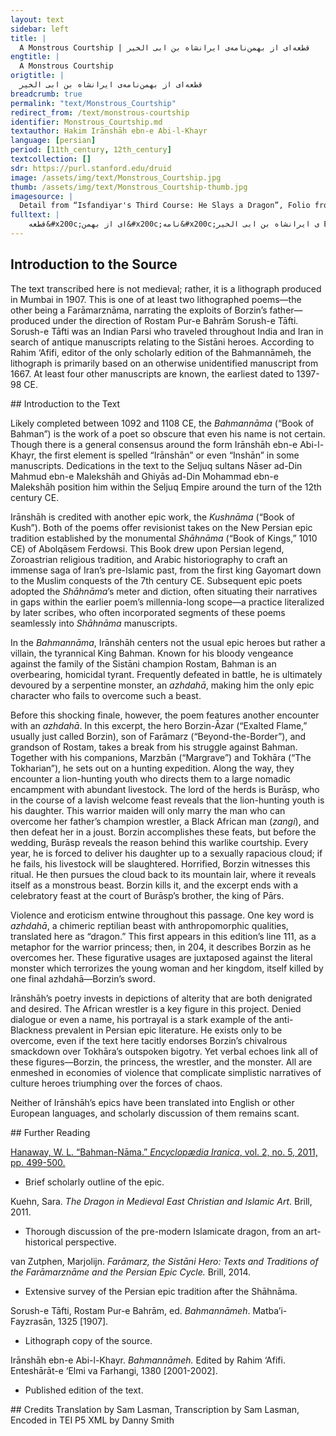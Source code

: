 ```yaml
---
layout: text
sidebar: left
title: |
  A Monstrous Courtship | قطعه‌ای از بهمن‌نامه‌ی ایرانشاه بن ابی الخیر
engtitle: |
  A Monstrous Courtship
origtitle: |
  قطعه‌ای از بهمن‌نامه‌ی ایرانشاه بن ابی الخیر
breadcrumb: true
permalink: "text/Monstrous_Courtship"
redirect_from: /text/monstrous-courtship
identifier: Monstrous_Courtship.md
textauthor: Hakim Irānshāh ebn-e Abi-l-Khayr
language: [persian]
period: [11th_century, 12th_century]
textcollection: []
sdr: https://purl.stanford.edu/druid 
image: /assets/img/text/Monstrous_Courtship.jpg
thumb: /assets/img/text/Monstrous_Courtship-thumb.jpg
imagesource: |
  Detail from “Isfandiyar's Third Course: He Slays a Dragon”, Folio from a Shahnama (Book of Kings), Abu'l Qasim Firdausi, ca. 1330–40; Ink, opaque watercolor, gold, and silver on paper; Metropolitan Museum of Art Bequest of Monroe C. Gutman, 1974 [CC]
fulltext: |
    قطعه&#x200c;ای از بهمن&#x200c;نامه&#x200c;ی ایرانشاه بن ابی الخیر Excerpt from the Bahmannāmeh of Irānshāh ebn-e Abi-l-Khayr برفتند ازینسان سه روز و سه شب&#65372;شکم گرسنه ناچریده به لب  They went on like this, three days and three nights, bellies hungry, lips famished. تن از ناچریدن چو شاخ نوان&#65372;شده زیرشان بارگی ناتوان Their famished bodies became like quaking branches, their steeds weak beneath them.  داستان برزین آزر با غلام و شیر The Tale of Borzin-Āzar, the Youth, and the Lion روز چهارم گه نیمروز&#65372;غلامی همی رفت بس دلفروز The fourth day, at noontime, a youth went by, very pleasing to the heart, نشسته بر اسب عقیلی نژاد&#65372;به دیدار کوه و به رفتار باد Seated on a horse of exalted pedigree, looking like a mountain, moving like wind, رخی همچو خورشید فرمانروا&#65372;تنی همچو برقی میان هوا Face like the sovereign sun, body like lightning amid the air, یکی پیرهن پرنیان در برش&#65372;کلاهی ز مشک سیه بر سرش A silken shirt over the chest, a musk-black hat over the head— گشاده گلی چو گل نارون&#65372;ز خون تیره گشته برو پیرهن An opened flower, like an elm flower, shirt stained dark with blood. گرفته یکی شیر جنگی به بند&#65372;فکنده مر او را به گردون کمند With a warlike lion taken in snares, a lasso thrown around its throat. به یاران چنین گفت برزین گو&#65372;که با این شگفتست بسیار نو The hero Borzin said this to his companions: “This is a wonder, unprecedented… ببینید کاین کودک شیر خوار&#65372;چگونه گرفتست آن شیر خوار See how this lion-eating child captured that wretched lion.” همانگه رسیدند نزد غلام&#65372;بپرسید برزین و کردش سلام Right away they drew near to the youth. Borzin asked and gave his greeting, بدو گفت از آن پس که ای شیر زوش&#65372;به گفتار من پهن بگشای گوش Said then, “Mighty lion! Open your ears wide to my speech. بدان کاندرین مرز بیگانه ایم&#65372;اگر چند هر یک ز یک خانه ایم Know that we’re strangers in these borderlands, though each of us is from the same house. سه روز و سه شب گشت تا نان و آب&#65372;نخورديم و از ما رمیده ست خواب It’s been three days and three nights since we’ve had food or drink, and sleep has fled from us. اگر میزبانی کنی در خورست&#65372;که آزادمردی هم از گوهر ست It would be fitting if you hosted us, since nobility also comes from quality.” پریچهره پاسخ چنین داد باز&#65372;که گر کار آسان نگیری دراز The fairy-faced youth gave this answer back: “If you don’t want to make an easy task tough, بیایید کز گوشت این شیر جنگ&#65372;شما را کبابی دهم بی درنگ Come, and from the flesh of this battling lion, I’ll make you kebabs right away. مرا خوردن اینست بیگاه و گاه&#65372;ندانم جز از بیشه و شیر راه This is my food, both night and day; I know no way but woods and lions. شکم چون تهی شد بر آید به جوش&#65372;به هر چیز کردن توانی خموش When the belly becomes empty, it begins to churn; then, it might be silenced by anything. بدین خوردنی گر ندارید خوی&#65372;شما را ازین بهتر است آرزوی But if you don’t have the stomach for such food, there’s better hope for you yet: به صحرا بدان بیشه اندر شوید&#65372;چو لختی از آن سر فروتر شوید From these woods, enter the wasteland. When you’ve gone a little further that way, در و دشت و کوه و بیابان همه&#65372;نه بینید جایی تهی از رمه In all the vale and plain and mountain and desert, you won’t see a spot empty of herds از اسبان تازی هیونان بار&#65372;ز گاوان گردون هزاران هزار Of Arabian horses, baggage camels, thousands upon thousands of Tauruses, هم از مادیانها  که بر شب یله&#65372;هم از گوسفندان فراوان گله Also of mares that are loosed at night, also of sheep in abundant flocks. یکایک میان رمه بگذرید&#65372;یکی دشت پیش اندرون بسپرید One after the other, pass among the herds, until you arrive in a further plain. بران دشت یابید خیمه هزار&#65372;زده بر کنار یکی جویبار On that plain, you’ll find a thousand tents pitched beside a stream, همه دیبه&#x200c;یی سرخ زرد و بنفش&#65372;زده بر در خیمه ها بر درفش All with crimson, yellow, and violet brocade set as flags by the tent doors. کجا خیمه&#x200c;یی سرخ اندر میان&#65372; سرش ماه زر دامنش پرنیان Where there’s a crimson tent in the midst, a golden moon on its crest, its skirts of silk, در آن خیمه آرام و خواب منست&#65372;خداوند آن خانه باب منست In that tent is my rest and relaxation; the lord of that house is my father. ز من پیش او آشنایی دهید&#65372;به جان از خورش روشنایی دهید Give him my regards, brighten your souls with food. بباشید یکچند مهمان ما&#65372;فروزان شود کاخ و ایوان ما You’ll be our guests for a while. Our palace and vaulted hallThroughout this tale, the poet uses the architectural vocabulary of a settled court to describe the nomadic domain of Burāsb.will become radiant.” بخندید برزین و گفت ای دلیر&#65372;به یزدان که هرگز نخوردیم شیر Borzin laughed, and said, “Brave one! By God, we’ve never eaten lion!” وز آنجا سوی بیشه بشتافتند&#65372;جهانی پر از چارپا یافتند And from there they dashed towards the wood. They found the earth covered in livestock, یکی کودک اندر میان گله&#65372;گله بر در و دشت گروه یله A child in the midst of the flocks, flocks on the vales and plains, wandering in groups— زده بر سر چوب  تکیه چنان&#65372;کجا باشد آیین و رسم شبان Pitched on top a pole, a sort of refuge, as is the custom and tradition of herdsmen there. بدو گفت پرمایه برزین تویی&#65372;ز خون فرامرز پر کین تو یی The herdboy said, “You’re the wise Borzin! You’re of the vengeful Farāmarz’s blood! برو کآمد اکنون گه کام تو&#65372;به خورشید تابان رسد نام تو Go on, for now the time of your desires has come; your fame has reached the blazing sun. به کاری که داری به پیش اندرون&#65372;ترا بخت باشد بران رهنمون For the task that you have up ahead, fortune will be yours, by this prediction!” سپهبد همی گفت کاین فالگوی&#65372;ز برزین چه آگاهی آمد به روی The commander kept saying, “How did this fortune-teller come to know of Borzin?” از آن چارپا سر به سر در گذشت&#65372; به بالا بر آمد از آن پهن دشت He passed by all that livestock, and came up from that wide plain. نگه کرد دشتی پر از خیمه دید&#65372;همه سرخ و زرد و بنفش و سفید He looked, saw a plain full of tents, all crimson and yellow and violet and white, ز دیبای رومی یکایک زده&#65372; نگارش سراسر به زر آزده Each one fashioned of ByzantineRumi, “Roman,” a generic term for the West; in Irānshāh’s day, it referred particularly to the Byzantine Empire. brocade, sewn all over with golden figures; نهادند زی خیمه ای سرخ روی&#65372;زبان از شگفتی پر از گفتگوی They turned towards a nearby crimson tent, the wonder of gossiping tongues, ز دیبای رومی یکی بارگاه&#65372;نشسته یکی پیر در بارگاه A court of Byzantine brocade, an old man seated in the court, غلامان زرین کمر صف زده&#65372;کلاه و کمرها به زر  آزده Golden-belted youths set in ranks, hats and belts stitched with gold. برو آفرین کرد برزین و گفت&#65372;که با جان تو آفرین باد جفت Borzin praised him, and said, “May praise be mated to your soul!” یکایک بپرسیدشان مرزبان&#65372;سخن کرد گویا به شیرین زبان Marzbān asked them one by one, spoke his speech with a sweet tongue: چو مهمانت آید سخن خوبگوی&#65372;ترش کم کن از بینوایی تو روی “When your guest comes, speaking eloquent speech, don’t knit your brows over your poverty.” نکو گفت دستور با شاه فش&#65372;چه نیکوست از میزبان خوی خوش The councilor spoke fairly to the kingly one: “How sweet is a host’s good disposition!” مر آن پیر را بود بوراسب نام&#65372;از آن چارپا روز و شب شادکام That old man’s name was Burāsb; his livestock made him blissful day and night. ز برزین بپرسید کای نامدار&#65372;تو چون اوفتادی بدین ره گذار He asked Borzin, “Fame-bearer, why did you set out on this journey? کی و کجا رفت خواهی بگوی&#65372;ز ما آرزو هر چه خواهی بجوی When and where do you wish to go? Speak! Seek from us whatever wish you desire.” بدو پهلوان گفت کای نیک خوی&#65372;مرا نیست جز دیدنت آرزوی The champion said to him, “Fair-natured man, I have no wish but to see you. همی رفت خواهیم جایی دگر&#65372;بدین کشور افتاد ما را گذر We still seek to go elsewhere—our passage has led through this country. بدین بارگه میهمان آمدیم&#65372;خریدار رویت به جان آمدیم We’ve come as guests to this court; we’ve come to purchase your honor with our souls.” بفرمود بوراسب اندر زمان&#65372;به خوالیگرش تا بیاورد نان Burāsb commanded his cook to bring food right away: ز بریان و ماهی و مرغ و بره&#65372;ز هرگونه ای خوردنیها سره Fried meats and fish and poultry and lamb, every sort of pleasing food. بخوردند و زان تازه تر شد روان&#65372;در آورد نیرو به تن پهلوان They ate, and it refreshed their spirits; it brought back strength to the champion’s body. بر آراستندش یکی خوابگاه&#65372;روانش بر آسود از رنج راه A resting place was decked out for him; his spirit settled down from the sufferings of the road. دگر روز بوراسب خوانی نهاد&#65372;که هرگز کس آن را ندارد به یاد The next day, Burāsb set out a banquet, unlike any that anyone could remember. ز هر خیمه ای نامداری بخواند&#65372;بدان ساخته خوانشان بر نشاند He summoned a famous lord from every tent; with such preparations, set out a banquet for them. بخوردند از آن خوان بپرداختند&#65372;یکی بزمگاه همی ساختند They ate, partook in that banquet with gusto; they were fashioning a feasting place. زمین بستد از باده ی ناب نور&#65372;هوا پر شد از بوی مشک و بخور The earth was drenched in pure-bright wine, the air filled with the scents of musk and incense, فلک دود بست از بخار کباب&#65372;به جرعه زمین مست گشت از شراب The heavens smoke-choked with kebab vapors. The earth grew drunk with gouts of wine. ز بوی گل و نرگس و یاسمین&#65372;زمین شد به سان بهشت برین From the scent of rose, daffodils, and jasmine, the earth became like lofty paradise. همه ساز آن بارگه سیم ناب&#65372;همه دل بر آواز چنگ و رباب All that court’s gear was pure silver, all hearts set on the songs of harp and rebab. چو از باده ی زرد همچون بهی&#65372;سر سرکشان شد ز دانش تهی When yellow wine, just like beauty, emptied the haughty lords’ heads of wisdom, هوا پرده بر داشت از روی شرم&#65372;بلندی گرفت آن سخنهای نرم The breeze lifted a veil from the face of shame. Those soft words took flight. سرافراز برزین به بوراسب گفت&#65372;که اکنون سخنها نباید نهفت The proud Borzin said to Burāsb, “Now there’s no need to conceal speech. همی تا بدیدم بدانم ترا&#65372;به نام و نژادت چه خوانم ترا I must know who you are, your name and your lineage; what should I call you? سزد گر بگویی که این جای چیست&#65372;همین چارپای دلارای کیست It’s fitting if you say what this place is, and whose is this lovely livestock? که را باشد این کشور و جویبار&#65372;چنین لشکری همچو باغ بهار Whose might this land and stream be, this warband like a spring garden?” چنین پاسخش داد کای سرفراز&#65372;کنم آشکارا به پیش تو راز The other answered him, “Proud man, I will reveal this secret to you: چنان دان که این مرز جای منست&#65372;همه دشت پر چارپای منست Know that this borderland is my place. All the plain is full of my livestock. مر این جوی را زنده رودست نام&#65372;من از دیدنش سال و مه شاد کام The name of this stream is the Zandeh-rud.Literally, “Life-Giving River,” this flows from the Zagros Mountains through the city of Esfahān, though in recent years its flow has become drastically reduced through drought and mismanagement. Seeing it, I am blissful every month and year. گیا چون بر آید ز روی زمین&#65372;بیایم من از پارس ایدر چنین When greenery comes up from the earth’s face, I come from Pārs to this very place. بدین مرغزار آورم چارپای&#65372;چو فربه شود باز گردم به جای To this prairie, I bring the livestock; when they become fat, I go back. شه پارس باشد یکی نامور&#65372;برادر مرا و ز پشت پدر The king of Pārs is a famous man, my brother, descended from my father. سرافراز یزدان نام ویست&#65372;جهان سر به سر زیر کام ویست Proud Yazdād is his name. From end to end, the world is subject to his desire. به گاه شمردن دو ره سی هزار&#65372;فزون آیدش لشکر نامدار In the mustering place, more than sixty thousand of his famed warband come to him. میان من و اوست این چارپای&#65372;همه گدایی مرا زین به پای These livestock are shared between me and him; all of my dominion is based on this. غم آنست کز بهمن اسفندیار&#65372;به تنگی گذارد همی روزگار The tragedy is that thanks to Bahman son of Esfandiyār, he passes his days in anxiety. همی خواهد از کشورش شاه باژ&#65372;ندانم که گردون چه دارد به راز Bahman keeps seeking royal tribute from his land; I don’t know what secrets the heavens keep. شب و روز در پیش یزدان به پای&#65372;همی گوید ای دادر پاک رای Night and day before God on his feet, Yazdād keeps saying, ‘Oh Just One of pure judgment, بده برزین ازان بدکنش&#65372;مگردان ز کینه مر او را منش Deliver Borzin from that evildoer; do not turn his spirit back from vengeance. تبه کن تو بر دست این جان اوی&#65372;منه بر جهان پیش فرمان اوی By Borzin’s hands, destroy Bahman’s life; do not deliver the world into his control.’Oppressed by Bahman, Yazdād prays for the king’s rival, Borzin. کنون آگهی آمد این چند روز&#65372;ز برزین کجا بخت او گشت کوز Now news has come these past few days of Borzin, how his luck went crooked. تبه گشت بر دست آن دیوزاد&#65372;که نام نژادش به گیتی مباد He was destroyed by that demon-spawn’s hand (may that lineage’s name vanish from the earth!) دل ما بلرزید از آن درد و غم&#65372;وزین آگهی جان ما شد دژم Our hearts trembled from that pain and sorrow, and from that news our souls grew depressed. دگر باره شنیدم از رهنمای&#65372;که آن پهلوان زنده مانده به جای Later, we heard from a courier that the champion remained alive, somewhere.” بدو گفت کز بهمن آمد سپاه&#65372;سپاهی که بر باد بر بست راه Borzin told him, "An army came from Bahman, an army that blocked the passage of the wind. ز برزین آزر شکسته شدند&#65372;بسی کشته و زار و خسته شدند They were shattered by Borzin-Āzar; many were killed or hurt or wounded.” چو بشنید بوراسب از آن شاد شد&#65372;وزان غم روان وی آزاد شد When Burāsb heard this, he became glad, and his spirit became freed from that sorrow. بدو آفرین کرد و گفت ای جوان&#65372;مرا از غم آزاد کردی روان He praised him, and said, “Young man, you’ve freed my spirit from sorrow. ز غمها روان تو آزاد باد&#65372;دل نیک بختان تو شاد باد May your spirit be free from sorrow. May your fair-fortuned heart be glad!” بدو گفت کاین خیمه ها سر به سر&#65372;که را باشد ای مهتر نامور Borzin said to him, “These tents altogether—whose are they, famous nobleman? ندانیم کس را بدین پایگاه&#65372;ندارد چنین دستگه هیچ شاه We don’t know anyone in this encampment; no king has such a court!” بخندید بوراسب گفت ای پسر&#65372;که را باشد این ساز و آیین و کر Burāsb laughed and said, “Son, whose is this gear, these customs and might? مر این سر کشان را که بینی همی&#65372;به دل مهرشان بر گزینی همی They belong to these proud lords you keep seeing; you’d always pick out love in their hearts. نه خویشند ما را و نه لشکری&#65372;همه با دل خویش درد آوری They aren’t mine, they aren’t my warband—all bring the pain of their own hearts! هزارند فرزند شاهان چین&#65372;ز روم و ز چین و ز ایران زمین They’re a thousand kings’ sons from China; from Byzantium, China, and the land of Iran.  همه یک به یک در پی کام دل&#65372;وزین کام دل باز مانده خجل Each of them searching for his heart’s desire, and by this heart’s desire still confounded. بدین راه گر دیده ای کودکی&#65372;گرفته ز شیران جنگی یکی On the road here, if you saw a child who’d captured one of those warlike lions, چنان دان که او مر مرا دختر است&#65372;که هنگام کینه یکی لشکر است Know this: she is my daughter, who in times of violence is worth a whole warband. سر سال شاهان روی زمین&#65372;بیایند خواهندش از من چنین At the year’s start, the kings of the earth will come seeking her from me in this way. هرآنکس که خواهد ز من دخترم&#65372;چنان دان که از رای او نگذرم Anyone who wishes for my daughter from me, know this: I will not overrule her judgment. دو پیمان نهم پیش او اندرون&#65372;که این  هر دو نزدیک باشد به خون I will set forth for him two pledges regarding this, and both of these are linked to blood: یکی آنک با او نبرد آورد&#65372;سر و خود او زیر گرد آورد One is that he must fight against her, and bring her head and helm down into the dirt. دو دیگر که دارم سیاهی درشت&#65372;زند بر زمینش به هنگام پشت The second is that I have a gigantic Black man; throw him on his back upon the earth. هر آنکس که آرد به جا این دو کار&#65372;دلش شادمان گردد از روزگار Whoever accomplishes these two things, then and there, fate will turn his heart to gladness.” درین بود کان اژدهای دلیر&#65372;ز پشته در آمد گرفته دو شیر Just then that brave dragon came down from the hills, having captured two lions. دویدند پیش پرستندگان&#65372;ازو بستدند آن ددان بندگان Servants came running forward; they took those bound beasts from her. بیامد پریچهره پیش پدر&#65372;زمین را ببوسید و آمد به در The fairy-faced girl came before her father, kissed the earth and came through the door. دلیران یکایک فرو ماندند&#65372;برو نام یزدان همی خواندند All the brave lords humbled themselves; they kept praising her in God’s name, ز بالا و دیدار و رفتار اوی&#65372;وزان زورمندی و کردار اوی Her stature, her appearance, and her conduct, her mightiness and deeds. همی گفت برزین که ما روز و شب&#65372;ز مردی و نیرو گشاییم لب Borzin kept saying, “Day and night, we will open our lips for her manliness and strength. شکارش به کردار بانو گشسب&#65372;چنین شیر دل کی نشیند بر اسب Her quarry is like Bānu Goshasp’s, that lion-heart, when she rides upon her horse,Bānu Goshasp is a famed warrior woman, daughter of Rostam (and therefore Borzin’s aunt). In addition to appearing in the Bahmannāma and other poems, she stars as the hero of her own brief epic, the Bānugoshāspnāma. که بندد به یک ره دو شیر ژیان&#65372;ز گردان ایران و تورانیان Who binds in one course two savage lions from among the heroes of Iran and Turān.”Iran’s traditional rivals, representing the peoples of the Central Asian steppes; from at least the Shāhnāma onward, associated with the Turks and with Chin (China). چنین گفت بوراسب کای شیر مرد&#65372;که آمد کنون روزگار نبرد Burāsb said this: “Lion man! The time of battle is coming now.” سر سال نو را سه روز است گفت&#65372;شود هر کس امروز جویای جفت He said, “The new year starts in three days; that day, everyone starts searching for a mate.” بدو گفت برزین که ما این سه روز&#65372;بباشم نزد تو ای دلفروز Borzin said to him, “For these three days, I will stay close to you, heart-pleaser. ببینیم تا آن گل نارون&#65372;هنر چون نماید درین انجمن We will see how that elm blossom demonstrates her skill at this gathering.” ببودند با رامش و نای ورود&#65372;زبانها پر از پهلوانی سرود They engaged in pleasure and flute-playing, their tongues brimming with heroic songs. سر سال خوان نو آیین نهاد&#65372;در رامش و شادکامی گشاد For New Year, a new-fashioned banquet was set; the gate of pleasure and delight was opened. چو در دست شادی در غم ببست&#65372;گشادند بر باده ی لعل دست When the hand of joy shut the gate of grief, they opened their hands to ruby wine. دگر روز بوراسب بنهاد تخت&#65372;به دشت اندرون زیر شاخ درخت The next day, Burāsb set out a throne upon the plain, beneath a tree branch. نهاده برو دستهای مهی&#65372;بگسترده دیبای شاهنشهی Noble thrones were set out before him, imperial brocade was spread out. نشستند بر تخت پرمایگان&#65372;چو برزین و دیگر گرانمایگان The wise sat upon those thrones, like Borzin, and others of great worth. منا دیگری در میان بانگ کرد&#65372;که ای نامداران و مردان مرد Another cried out amid the crowd, “Famed ones! Men among men! بدانید که امروز سال نوست&#65372;گه رامش و جشن کیخسروست Know that today is the New Year; it’s the time of pleasure, the festival of Kay Khosrow.Kay Khosrow was a just and much-loved king, who reigned before Bahman’s great-grandfather Lohrasp came to the throne. به میدان شوید و بجویید کام&#65372;میان دلیران بر آرید نام Enter the arena and seek your desire! Exalt your name among the brave.” سر نامداران بر آمد ز خواب&#65372;گرفته یکایک به میدان شتاب The heads of the famed lords lifted from sleep; each one came rushing to the arena. چو شد توده میدان از آن سروران&#65372;سپاهی بیامد چو کوه گران When the arena became a mass of those chieftains, the army came like a massive mountain. داستان زنگی و جنگ کردن او The Tale of the African and His Battling به روغن بمالیده سر تا به پای&#65372;چو دیوی رمیده ز نام خدای Rubbed with oil from head to foot, like a demon fleeing from the name of God, برهنه سراپای و اندام اوی&#65372;به کشتی به گیتی شده نام اوی His body naked from head to foot, famed throughout the world for wrestling— تو گفتی همی کینه ورزد همی&#65372;زمین زیر پایش بلرزد همی You’d say he always trained himself in violence; the earth trembled beneath his feet. دو چشمش به کردار دو طاس خون&#65372;بر و یال همچون که بیستون His eyes were like two bowls of blood, his head and shoulders like Mount Bisotun.A peak in the Zagros Mountains, famed for the ancient reliefs carved on it. به میدان در آمد دمان و دنان&#65372;دل هرکس از هیبت او رمان He entered the arena, hissing and strutting, everyone’s heart fleeing for fear of him. همانگاه بوراسب آواز داد&#65372;که ای نامداران فرخ نژاد Just then Burāsb shouted out, “Famous lords of glorious lineage! به میدان شوید از پی کام و نام&#65372;که این نام نیکو رساند به کام Enter the arena seeking desire and fame, for sweet fame comes through desire. هر آنکو به کشتی کند دست پیش&#65372;بلای سیه باز دارد ز خویش Whoever sets his hands to wrestling, and keeps from himself a black calamity— همان دخترم را به گاه نبرد&#65372;ز پشت ستور اندر آرد به گرد Then at the time of battle, casts that daughter of mine from her mount’s back into the dirt. همانگه بدو بخشمش ناگزیر&#65372;*نه کابین بخواهم نه پیمان شیر Right then, I’ll grant her to him with no evasion; I’ll ask for no dowry, no lion’s pledge.” ز قهرش بجنبید دلها ز جای&#65372;خرد پیش مهر اندر آورد پای His command made hearts spring from their place; wisdom lagged behind love. یکی جامه بر کند و از جای جست&#65372;بیامد به هم باز زد هر دو دست One stripped off his robe and leaped from his place; he came to grips, struck with both hands. سیه چون چنان دید شد پر ز کین&#65372;میان دو ابرو در آورد چین When the Black man saw this, he became full of violence. A furrow appeared between his brows. بغرید ماننده&#x200c;ی پیل مست&#65372;میان دو پایش برون کرد دست He roared like an elephant in musth. He stuck his arm out between the other’s legs, در آورد و زد بر زمینش درشت&#65372;سر مهره&#x200c;ی وی برون شد ز پشت Threw him and slammed him on the ground; the ends of his vertebrae stuck out from his back. یکی دیگر آمد بر شرزه زنگ&#65372;به کشتی ندادش زمانی درنگ Another one came against the fierce African; he didn’t give him a moment’s respite in wrestling. بیامد یکی نامدار از میان&#65372;ز تخم بزرگان ایرانیان A famed lord came out from the crowd, from the seed of the Iranian nobility. یکی مشت زد بر میانش سیاه&#65372;به زخمی مر آن نامور شد تباه The Black man smashed a fist against his middle; the famed lord was destroyed by that injury. چنین تا از آن انجمن مرد بیست&#65372;بیفگند هر کس همی خون گریست So it was until he’d overthrown twenty men from the assembly; each of them kept crying blood. ز خشمش تخاره بر آمد ز جای&#65372;چو آتش به کشتی وی کرد رای Enraged, Tokhāra sprang from his place. Firelike, he set his mind on wrestling. بدو گفت بوراسب کای شیر مرد&#65372;به گرد بلا تا توانی مگرد Burāsb said to him, “Lion-man! Don’t orbit around calamity, if you can help it. تو مهمان مایی بدین روزگار&#65372;ترا با نبرد دلیران چه کار These days, you’re our guest; what business do you have, battling with brave men? نباید که زنگی ترا بشکند&#65372;تن نامدارت به خاک افکند It wouldn’t be right for the African to break you, to hurl your famed body in the dust.” تخاره بدو گفت شاید رواست&#65372;هوا بر دل هر کسی پادشاست Tokhāra said to him, “Maybe that’s right, but passion rules over everyone’s heart.” چو نزدیک زنگی رسید آن دلیر&#65372;بغرید ماننده&#x200c;ی نره شیر When that brave man came near the African, he roared like a male lion; زبان را به دشنام بگشاد و گفت&#65372;که ای زشت بد گوهر دیو جفت He loosened his tongue with curses, and said, “Ugly man of bad substance, demons’ mate, بدین نامداران گشادی دو دست&#65372;هنر بین هم اکنون تو از پیل مست You’ve unleashed your hands on these famed lords; see now the skills of an elephant in musth!” بر آشفت زنگی ز دشنام اوی&#65372;وزان ناسزا گفتن و کام اوی The African grew enraged from his curses, and from his slanderous speech and will; به پاسخ نیفزودنی گرم و سرد&#65372;برو همچو دیو دژ آهنگ کرد In answer, without adding to the drama, he acted on him like a demon from the Iron Fortress.  ز کینه بدو اندر آمد درشت&#65372;بر افروخت یال و بر آورد پشت He fell upon him violently, enraged; his great frame bristled, his back stretched. بزد بر تهیگاه بشکست خرد&#65372;تخاره بیفتاد و گویی بمرد He struck him in the flank, shattered him utterly. Tokhāra fell—you’d say he died! *ز خاکش تنی چند بر داشتند&#65372;به پرده درون خوار بگذاشتند Some lifted the body up from the dust. They brought him, pitiful, into a tent. بخندید برزین ز کردار اوی&#65372;وزان تیزی خام گفتار اوی Borzin laughed at his deeds, and at his sharp, raw speech. دژم شد ز خندیدنش مرزبان&#65372;بدو گفت کای شیردل پهلوان Marzbān grew enraged at his laugher, and said to him, “Lion-hearted champion, سزد گر تو نیز آزمایش کنی&#65372;به نیرو هنرها نمایش کنی It would be fitting for you to endeavor also, to forcefully display your skills. بود کاین سیه را در آری ز پای&#65372;برین ماه پیکر شوی کدخدای Should you throw this Black man off his feet, you’ll become lord of that moon-bodied girl. که تو مایه از تخمه&#x200c;ی نیرمی&#65372;نبیره جهان پهلوان رستمی For the seed of Nariman’s your origin; you’re grandson of the World-Champion,Jahān-pahlavān, an epithet regularly granted to Rostam as the preeminent epic hero. Rostam. ترا هست کشتی سرشت و نهاد&#65372;کنون داد باید بدین رزم داد Wrestling’s part of your nature and disposition! Now you must bring a just end to this combat.” کشتی گرفتن برزین با غلام زنگی Borzin’s Wrestling with the African Youth بر آشفت برزین کزینسان شنید&#65372;همانگاه جامه ز تن بر کشید Borzin grew enraged when he heard this. Right away he stripped the robe from his body. چه خواهی همی کرد بوراسب گفت&#65372;که با جان پاکت خرد باد جفت “What are you trying to do?” Burāsb asked. “May wisdom be mated with your pure soul!” یکی با سیه گفت کشتی کنم&#65372;برو بر یکی پیشدستی کنم “Just once,” Borzin said, “I’ll wrestle with the Black man. Just once, I’ll outmaneuver him.” بدو گفت کای مایه&#x200c;ی دین و داد&#65372;نگر تا ازین گفته نیاری تو یاد Burāsb said, “Essence of faith and justice, mind that you don’t have cause to rue this speech. تو بیگانه یی نه بدین آمدی&#65372;نه از بهر پیکار و کین آمدی You’re a stranger here. Don’t come into this! Don’t come for fighting and vengeance! به ویژه که دیدی هنرهای او&#65372;ندارد کسی بر زمین پای او Especially since you’ve seen his skills—no one on earth has a stance like his! ازان نامداران سه تن را بکشت&#65372;تن بیست را بر زمین نهد درشت He’s killed three of those famed lords, slammed the bodies of twenty violently against the earth. چرا کرد باید به دریا شناه&#65372;به ویژه کسی کاو نداند شناه Why should anyone dare to swim the sea, especially someone who doesn’t know how to swim? خرد بر گمار ارتوانی به دل&#65372;که پیشین بود کاروان گاه گل Appoint wisdom to your heart, if you can; for ahead lies the caravansarai of clay.” بدو گفت کای  مایه‌‌&#x200c;ی مردمی&#65372;دلم شد ز پیکار زنگی غمی Borzin said to him, “Essence of manliness, my heart has grown sad from the African’s fighting. یکی آزمایش کنم با سیاه&#65372;مگر بخت بگشایدم بسته راه I’ll try myself once against the Black man. If fortune’s mine, I might force the blocked path.” سپهبد چو جامه ز سر بر کشید&#65372;ز پرده درون دختر او را بدید When the commander pulled his robe over his head, the girl saw him from inside her tent: بدان ناز پرورده اندام اوی&#65372;چنان کش خرامیدن و گام اوی His well-nourished body, that fair striding and step of his. ز مهرش به جان تاب آتش رسید&#65372;دلش پرده ی شرم را بر درید Love for him brought a blazing fire to her heart. Her heart tore the shroud of shame. دلش گشت چون دیده&#x200c;ی دردمند&#65372;تن زورمندش تباه و نژند Her heart became like a stricken eye; her mighty body became ruined and undone. همی گفت با خویشتن کدخدای&#65372;سیه را یکی سست شد دست و پای She kept saying to herself, “Lord, the Black man’s hands and feet have become a bit weak. مگر گردد او شوی و سالار من&#65372;به گیتی نشاید جز او یار من Perhaps the other will be my husband and master. In this world, only he will be my companion.” در اندیشه بود آن پریچهره ماه&#65372;که برزین در آمد به تنگ سیاه That fairy-faced moon was in a state of anxiety when Borzin went up against the Black man.  بغرید و چون رعد زد هر دو دست&#65372;به گردش بگردید چون پیل مست He roared, and like thunder struck with his two hands; he circled him like an elephant in musth. بترسید زنگی ازان شاخ و یال&#65372;ز سستی شدش پای همچون دوال The African feared his limbs and frame. Weakness made his legs like leather strips. بزد بر دهانش یکی پشت دست&#65372;دو دندان پیشین او را شکست Borzin backhanded him across the mouth; he broke his two front teeth. برون کرد دستش میان دو پای&#65372;هنر کرد و بر کند او را ز جای He stuck his hand between the other’s legs, showed his skill, and uprooted him from his place. به گردن بر آورد و زد بر زمین&#65372;نشست از برش همچو شیر عرین He hoisted him by the neck and hurled him onto the earth, sat on his chest like a lion in its lair. برو هر کسی آفرین خواند نو&#65372;وزان انجمن بانگ بر خواست غو Upon him, everyone called out praises anew. Shouting whoops rose up from that assembly. چو بر داشتند آن سیه را ز خاک&#65372;برو پشت و پهلو همه   چاک چاک When they lifted that Black man up from the dust, his back and sides were completely shattered. بدو گفت بوراسب کای نامدار&#65372;نبردیست مانده ز پیش تو کار Burāsb said to Borzin, “Famous man, there remains ahead of you one battle to wage. چو هر دو به دستت بر آید همی&#65372;بهانه به گیتی سر آید همی When you have both of them in hand, the conditions will be fulfilled in this world.” پراکنده گشت آن بزرگ انجمن&#65372;وزانجا به سوی خیمه شد پیلتن That great assembly scattered. The mammoth hero went from there towards his tent. به شادی و رامش گشادند دست&#65372;همه شب شدند از می لعل مست They opened their hands to joy and pleasure. All night, they became drunk on ruby wine. کشتی گرفتن دختر با برزین و انداختن برزین او را The Girl’s Struggle with Borzin and Borzin’s Overthrowing Her چو طاوس زنگی ز گه بر فروخت&#65372;بر و یال زاغ سیه را بسوخت When the African peacock blazed up from its place, it burned the crows’ wings and feathers. به میدان شد آن دختر خوبچهر&#65372;سری پر ز کینه دلی پر ز مهر That fair-faced girl entered the arena, head full of violence and heart full of love. به اسب عقیلی به سان عقاب&#65372;*تن از باد و پای از درنگ و شتاب On a pedigreed horse, like an eagle, body made of wind, feet quick to halt and rush. سپهبد برابر شدش در زمان&#65372;به سان یکی اژدهای دمان Right then, the commander came against her like a hissing dragon. بر آویختند آن سواران جنگ&#65372;نظاره بران دشت شیر و پلنگ Those battle-knights came to grips, lions and leopards their audience on that plain. چو شد حمله اندر میانشان بسی&#65372;نشد چیره بر هم نبردش کسی When the first attack was done between them, neither one was victorious in battle over the other. سپهبد بر آشفت بر روزگار&#65372;چو باد اندر آمد ز فرجام کار The commander became enraged against fate; he charged in like the wind to conclude the affair. یکی نیزه زد بر میانش ز کین&#65372;ز زینش بر آورد و زد بر زمین He struck a lance violently against her belly, threw her from her saddle, and she struck the earth. ز برزین دل سرکشان شد دژم&#65372;*شد امید هر کس ازان کام کم Borzin frustrated the hearts of the haughty; everyone else’s hopes for that desire grew scant. چو از خاک بر خاست آن دل گسل&#65372;ز پرده برون شد ز میدان خجل When that heart-tearer rose up from the dust, she went in shame from the arena to her tent. به برزین چنین گفت بوراسب راد&#65372;که از رزم کشتی بدادی تو داد The noble Burāsb said this to Borzin: “You put a just end to this battle and wrestling. کنون دختر من ترا است و بس&#65372;نخواهد رسیدن بدو دست کس Now my daughter is yours, that’s it. No one else’s hand will touch her. ولیکن زمان ده مرا چند روز&#65372;که گردد به کام تو گیتی فروز But give me some time, a few days, that the world may become bright by your will. چو فربه شود چارپای و گله&#65372;کنم در در و دشت یکسر یله When the livestock and flocks become fat, I will herd them all together in the vale and plain. از ایدر کشم آنگهی سوی پارس&#65372;بدین از تو دارم فراوان سپاس From here, I will drive then towards Pārs. For this, I’ll be abundantly thankful to you.” بدو گفت برزین که فرمانبرم&#65372;ز رای و ز گفتار تو نگذرم Borzin said to him, “I’m at your service. I won’t transgress your judgment or words.” ببودند یکچند شادان به دشت&#65372;به رامش شب و روزشان در گذشت They were happy for some time in the plain. Their days and nights passed in pleasure. بسازید سوری بدان مرز و بوم&#65372;که هرگز نبود اندر آیین روم Burāsb set a feast in that border region, such as there never was in Byzantine custom. یکی روز بوراسب هنگام بار&#65372;دژم بود دلی خسته روزگار One day at court, Burāsb seemed depressed, his heart wounded by fate. سپهبد به دیدار او شد به گاه&#65372;دژم دید هر چند کردش نگاه The commander, went to the throne to see him; saw him depressed whenever he glanced at him. بر اندوه گواهی دهد روی زرد&#65372;چو زردی نماید همی رنگ مرد A sallow face gives evidence of sorrow, when a man’s color always appears sallow.  بجوشد ز غم زهره&#x200c;ی آدمی&#65372;ازیرا بود زرد روی غمی A person’s bile churns from sadness; from this comes a sallow face and sadness. چو شادی که افزون کند خون چو مل&#65372;ازیرا شود روی همرنگ گل Similarly, happiness increases the wine-like blood; this makes the face the color of roses. سپهبد بدو گفت کای سرفراز&#65372;چه بودت که اندیشه کردی دراز The commander said to him, “Proud man, what’s going on, that you lengthen your cares? دلت را نگویی که کردست تنگ&#65372;که از من بپوشی همی بی درنگ You won’t speak of what constricts your heart; you conceal it from me ceaselessly.” بدو گفت کای مایه&#x200c;ی روزگار&#65372;مپرس این که بر من درازست کار Burāsb said to him, “Essence of fate, don’t ask me this, for my woes have become interminable. یکی کار پیش آمدستم شگفت&#65372;که با هر کسی باز نتوانش گفت Something has happened to me, a wonder that cannot be repeated to anyone. دو سالست تا این گیاخوار من&#65372;تباهی فزوده است در کار من For two years, thanks to these grazers of mine, my affairs have turned to measureless ruin. چو آید بهاران و اردیبهشت&#65372;همه دشت گردد چو خرم بهشت When the springs come, and Ordibehesht, The second month of the Iranian calendar, corresponding to late April and early May.all the plain appears like a blossoming paradise. جهانی به رامش گشایند دست&#65372;مرا با غم و درد باید نشست All people open their hands to pleasure, while I must sit in grief and anguish. بباید مرا دختر آراستن&#65372;به کردار سروی به پیراستن My daughter must be adorned, ornamented like a cypress tree ز پیرایه&#x200c;ای  بر تنش زیوری&#65372;به سر بر نهادن ز زر افسری With finery: gems on her body, and a golden tiara set on her head. برو سوختن مشک چندین به دشت&#65372;که پیرامن وی نشاید گذشت Some musk is burned over her, upon the plain, so that no one might get near her. فرستاد باید به جای بلند&#65372;نشاندن بر آنجا یکی مستمند She must be sent to a high place and set in that spot for a while, miserable. یکی پاره ابر اندر آید ز کوه&#65372;که از دیدنش دیو گردد ستوه A scrap of cloud descends from the mountain—seeing it, a demon would be terrified— خروشان و آتش ز پیشش جهان&#65372;گهی تیره زد گاه روشن جهان Roaring, with fire darting before it. Then darkness strikes the world’s bright places. بگیردش و گرد اندر آید چو دود&#65372;شود دختر من سیاه و کبود It takes her and comes swirling like smoke; my daughter becomes black and ashen. *زمانی بباشد شود ناپدید&#65372;*به گیتی کسی این شگفتی ندید [For a while, she remains invisible; no one in the world has seen such a wonder.]This and subsequent bracketed lines do not appear in the lithograph. ز آن پس گه گردد ز دختر جدا&#65372;ره کوه گیرد هم اندر هوا Then, when it separates from the girl, it takes its way back to the mountain through the air. بماند مر آن دخترم مستمند&#65372;دو هفته به خانه تباه و نژند That daughter of mine remains miserable for two weeks at home, ruined and distraught. زیانش ندیدند از آن سرکشان&#65372;ز مهر خداییش بر وی نشان [Her injury: after that, the proud princes did not see any sign of her maidenhead upon her.]” بدو گفت کای کار دیده هژبر&#65372;گر او را نبخشی  بر آن تیره ابر Borzin said to him, “Experienced lion, what if you didn’t give her to that dark cloud? بگو تا زیانی چه آرد ترا&#65372;چه پتیاره پیش آورد مر ترا Speak of the injury that is yours—what does the monster bring upon you?” چنین داد پاسخ که یکسال پیش&#65372;زحمیت ندادم بدو دخت خویش He answered, “One year ago, in my pride I did not give it my daughter.  ز کوه بلند اندر آتش فروخت&#65372;همه چارپایم سراسر بسوخت From within the high mountain, fire flared, and burned all my livestock completely. من از هول آن روز ترسیده&#x200c;ام&#65372;کزان روز پتیاره را دیده&#x200c;ام I am afraid of the terror of that day, for that day I saw the monster. ببینی تو فردا چو آگه شوی&#65372;گر از خویشتن بر سر ره شوی You’ll see tomorrow, for you’ll witness it, if you take yourself along that path.” سپهبد ز گفتار او شد دژم&#65372;فرو ماند و دیگر نزد هیچ دم His words made the commander furious. He felt downcast, and didn’t breathe another breath. همه شب همی بود اندیشناک&#65372;جهان را چو بزدود خورشید پاک All night, he was beset continually by worry. When the pure sun scrubbed clean the world, همانگه بپوشید خفتان جنگ&#65372;دلیران او بر کشیدند تنگ Right then he put on his battle-coat. His brave followers drew close around him. بیامد به دشت اندرون ایستاد&#65372;همی کرد بوراسب گفتار یاد He went to the plain and stood within it, and kept remembering Burāsb’s words. همی گفت با مرزبان و تخار&#65372;که این بس شگفت آمد از روزگار He kept saying to Marzbān and Tokhār, “This is truly a wonder come from fate.” همانگاه دختر بیامد به دشت&#65372;چو سرو خرامان برو بر گذشت Right then the girl came to the plain. Like a striding cypress, she passed by him, سر افکنده در پیش و گشته دژم&#65372;چو نازنده سروی که گردد به خم Head bowed forward; she’d become depressed, like a proud cypress that’s become bent. پر از زیورش گردن و دست پای&#65372;پر از گوهرش حلقه مشک سای Her neck and arms and legs covered in gems, her musk-spreading earrings covered in jewels, فکنده بسی تاب در مشک ناب&#65372;ز چادر دمان بوی مشک و گلاب Abundant curls drenched in pure musk, scents of musk and rosewater exhaling from her veil. بسی خادمان سیه پیش و پس&#65372;پرستنده با وی ز هر گونه کس Many Black servants before and behind her, all sorts of people attending upon her. بماند آن پریچهره بر پهن دشت&#65372;پرستنده یک بارگی باز گشت That fairy-faced girl remained in the broad plain. The attendants all at once drew back from her. یکی تیره ابری هم اندر زمان&#65372;به زیر آمد از کوه و از آسمان In that very instant, a dark cloud came down from the mountain and from the heavens. جهان قیرگون شد از آن تیره ابر&#65372;خروشان جوشان و چو جنگی هژبر The world became pitch-black from that dark cloud, which roared and frothed like a warlike lion. گرفته جهان آتش و دود ازو&#65372;همی هر زمان آتش افزود ازو The world took on its fire and smoke. Always the flames kept spreading from it. کشان دامنش بر زمین پر ز چین&#65372;چو دودی که خیزد ز روی زمین Trailing its twisted robes along the ground, like smoke rising from the face of the earth, خروشان ز کوه اندر آمد به دشت&#65372;زمانی به پیرامن وی گذشت Roaring, it descended from the mountain to the plain. For a moment it passed around her. *به گرد اندر آمدش مانند دود&#65372;*کزو سیمتن هیچ پیدا نبود [It swept all around her like smoke, so that nothing could be seen of her silver body.] فقان کرد و بیداد بسیار کرد&#65372;زمانی همی بود با رنج و درد It bellowed, and committed great wrongs; for a time everything was suffering and pain دگر باره شد بر میان هوا&#65372;بپوشید خورشید فرمانروا Then again it lifted up into the midst of the air, and covered up the sovereign sun. سپهبد همی تاخت زیر اندرش&#65372;تخاره بدو مرزبان همبرش The commander galloped on, directly beneath it, Tokhāra with him, Marzbān right by him. ببرید ازان دشت فرسنگ پنج&#65372;بران کوه رفتند با درد و رنج They cut across five parasangs of that plain; they went to that mountain of pain and suffering. ز کوه اندر آمد به شیب دره&#65372;همی راند برزین گو یکسره From the mountain, they came into a steep canyon. The hero Borzin kept driving directly on. ز پس چون نگه کرد کس را ندید&#65372;گران شد عنان و فرو آرمید Then when he looked around, he didn’t see anyone. His reins grew heavy, and he grew still. چنین گفت برزین بدان هر دو کس&#65372;که از ره چرا باز ماندید پس Borzin called to the two of them, “Why do you stay back along the path?” تخاره بدو گفت ای نیک یار&#65372;گذشتن مجالست ازین کوهسار Tokhāra said to him, “Fair companion, it’s possible to pass into this highland, نکرده ست بازی به جان هوشمند&#65372;نه کس بر تن خویش جوید گزند But a wise man doesn’t gamble away his soul! No one seeks injuries upon his own body! تو بیهوده در کوه تازی&#65372;همی چه خواهی ازین اسب تازی همی You, galloping foolishly into the mountain, what do you want from your Arabian horse? من این ابر تیره ندانم که چیست&#65372;در اندیشه زو در گمانم که کیست I don’t know what this dark cloud is. It worries me! I have no idea who it is. تو فرمان کن و باز گرد و مپای&#65372;بدین باز گشتن بهش بر فزای Give the order! Turn back, and don’t delay. By returning, show greater wisdom.” بدو گفت برزین که تو جای دار&#65372;که من رفت خواهم بدین کوهسار Borzin said to him, “You hold this ground, for I will go into this highland. ببینم که این دیو پتیاره کیست&#65372;چو کار آمد از پیش من چاره چیست I will see who this monstrous demon is. When a mission comes to me, what else can I do? شما هر دو ایدر بدارید پای&#65372;که گر زنده مانم خود آیم به جای Both of you, hold firm here, for if I remain alive, I myself will return to this place, وگر مرگ پیش آیدم ناگاهان&#65372;مرا زندگانی سر آرد جهان And if death comes suddenly upon me, this world will have brought my lifetime to an end. درین کوه فردا بجویید اسب&#65372;فرستید نزدیک بانو گشسب Tomorrow, search for my horse in this mountain; send it on to Bānu Goshasp.” بگفت این و آن هر دو بگریستند&#65372;دو روز اندر آن غم همی  زیستند He said this, and those two both cried; they lived for two days in such grief. رفتن برزین آزر به جنگ  اژدها Borzin-Āzar Goes to Battle the Dragon چو برزین فرو رفت از آن برز کوه&#65372;تکاور شد ز کوه خارا ستوه When Borzin went down from that mountaintop, that flint-pillared mountain made him bold. همی رفت تا شب در آن غارها&#65372;فکنده سپر دید خروارها He kept riding until night through those caverns; he saw heaps of shields scattered about. سراسر دره دید سرخ و سیاه&#65372;همی کرد برزین بدان بر نگاه He saw the vale completely red and black. Borzin kept gazing at it. همی گفت کاندر چنین جای تنگ&#65372;دو لشکر همانا که کرده ست جنگ He kept saying, “In this narrow place, it seems two armies have done battle.” در آن ریگها چون نگه کرد ژرف&#65372;همانا چنان اژدها بود جرف When he looked deep into that rubble, it seemed to be that dragon’s castings. به گاه بهاران تنش ریخته&#65372;ز هر سو به خاک اندر آمیخته In the springtime, its body sloughed off, mixed with the dust in all directions. بترسید برزین از آن هول جای&#65372;همی بود تنها و در پیش پای Borzin grew scared of that terror-place. He was still alone, his foot set forward. درین بود کز کوه ژرف اژدها&#65372;بغرید کرد آتش از دم رها At that moment from the mountain depths, the dragon roared and shot fire from its breath. هوا تیره گون گشت از کام او&#65372;زمین رفت در زیر اندام او Its maw darkened the air. The earth vanished beneath its bulk, دهانش به مانند غاری فراخ&#65372;چو الماس بر سر مر او را دو شاخ Its mouth like a gaping cavern, two horns like diamonds on its head, دو چشمش به کردار دو طاس خون&#65372;سرش همچنان چون که بیستون Its two eyes like two bowls of blood, its head exactly like Mount Bisotun. ز سر تا به دم بود صد گز فزون&#65372;دل شیر ار دیدن او زبون From head to tail, it was more than a hundred yards. The lion’s heart would weaken, seeing it. چون برزین چنان دید یک نعره کرد&#65372;چنان چون دلیران به گاه نبرد When Borzin saw it, he let out a cry, just as brave warriors do on the day of battle. چو آواز  برزینش آمد به گوش&#65372;به مغز اندرش تیزتر گشت هوش When Borzin’s voice reached its ears, its mind grew harsher within its brain. در آمد روان از سر کوهسار&#65372;کمان را بمالید مرد سوار It came rushing down from the highland heights. The cavalier grasped his bow. بپیوست بر شصت تیر خدنگ&#65372;چو دید اژدها اندر آمد به تنگ He hooked the poplar arrow above his thumb-ring, when he saw that dragon draw near. چو با چرخ سوفار شدست بار&#65372;بجست اژدها را دو دیده سوار When the nock was set firm on the arc, the cavalier sought the dragon’s two eyes. چو بگشاد شصت آن یل نامدار&#65372;به چشمش زد آن تیر الماس دار When that famous hero slipped his thumb-ring, that diamond-bearing arrow struck its eye. چو انداخت بر دیده آمدش راست&#65372;ز درد اژدها خویش را کرد راست When he shot, it landed right in its eye; from pain, the dragon straightened itself out. خدنگ دگر باره پیوند کرد&#65372;چنان جانور را چنین بند کرد He nocked another poplar-shaft, in order to subdue that creature. زدش بر دگر دیده و کرد کور&#65372;همی زان روز خمش ز تن رفت زور He struck it in the other eye and made it blind. From the pain in its eyes, strength left its body. یکی اژدها بر کشید از نیام&#65372;که تازی همی خواند او را حسام He drew another dragon from his sheathe, what the Arabs usually call a “scimitar”— بغرید ماننده پیل مست&#65372;به یک زخم از تن سرش کرد پست [...]This line (“He roared like an elephant in musth; with one blow, he made its head droop from its body”) seems extraneous; it appears to narrate the same action as the subsequent line while breaking the syntactic connection to the “scimitar.” خورش دادش از خون و خونخوار رفت&#65372;همانگه سرش را ز تن بر گرفت He fed it with blood and it became bloodthirsty. With one blow, he struck its head from its body. فرود آمد و چشمه‌ی آب جست&#65372;به آب اندر آمد سر و تن بشست He dismounted and sought a spring of water. He came into the water, washed his head and body, وز آنجا بیامد به جای نماز&#65372;همی گفت کای پاک دانای راز And from there came to a praying place. He kept saying, “Pure Knower of Secrets, تو دادی مر این بنده را دسترس&#65372;تو باشی به هر جای فریاد رس To this slave you gave assistance. In every place, you rush to the cries of the distressed.” وز آنجا سر اژدها بر گرفت&#65372;به نزدیک یاران ره اندر گرفت And from there he took up the dragon’s head, and took the path towards his companions. بینداخت سر پیش آن سرکشان&#65372;که سر باشد از تن به هر جا نشان He threw the head down before those haughty lords, for everywhere the head signifies the body. تخاره چو آن دید و دندان اوی&#65372;بسی آفرین کرد بر جان اوی When Tokhāra saw that, and its teeth, he heaped plenty of praise upon his soul. همی گفت مردی همین است و بس&#65372;ندیدیم از اینسان دلیری ز کس He kept saying, “This is manliness, that’s it! We’ve never seen bravery like this from anyone!” چو نزدیک بوراسب رفتند باز&#65372;بینداخت سر پیش آن سر فراز When they went back to Burāsb, he threw the head down before that proud lord. بترسید سخت آن یل از اژدها&#65372;*بشد از دلش هوش گفتی رها That hero feared the dragon terribly; you’d say consciousness fled from his heart. بمالید بر خاک پیشش جبین&#65372;بسی خواند بر جان او آفرین He rubbed his forehead in the dust before him, and heaped plenty of praise upon his soul. همی گفت از این سان هنر کس نکرد&#65372;که کردی تو امروز ای شیر مرد He kept saying, “No one has shown such skill as you’ve done today, lion-man! همانگه از تخمه&#x200c;ی نیرمی&#65372;که با زور سام و دل رستمی Surely you’re of Nariman’s seed, since you have Sām’s strength and Rostam’s heart.” به مژده سواری سوی شاه پارس&#65372;بیامد نزدیک نیکی شناس A horseman came bearing the good news to the King of Pārs, to that one versed in goodness: که از دشمن ما بر آمد هلاک&#65372;به دست سواری هنرمند پاک “Destruction has come upon our enemy, at the hands of a skillful, pure cavalier, که رویش ز خورشید تابانتر است&#65372;خردش از هنرها فراوانتر است Whose face is more radiant than the sun, whose wisdom is even more abundant than his skills. پس از مژده اینک بیاییم زود&#65372;بگوییم یکایک ترا هر چه بود Following this good news. We’ll come quickly; we’ll tell you of everything, as it happened.” سه روز اندر آن دشت کرد او درنگ&#65372;گله نزد خویش اندر آورد تنگ Three days he tarried in that plain, brought the herds close in around him. چهارم روزگاه بر خاست نای&#65372;به اسب اندر آورد بوراسب پای On the fourth day, flutes sounded. Burāsb mounted up on his horse. سوی پارس رفتند یکسر به هم&#65372;ز دل دور کرده همه رنج و غم Towards Pārs they went all together, casting suffering and grief far from their hearts. برادر پذیره شدش با سپاه&#65372;سپاهی که گردش رسیدی به ماه His brother greeted him with his army, an army whose mustering had taken a month. به شهر اندر آورد و بردش به کاخ&#65372;به باغ دلارای و جای فراخ He escorted them through the city to the palace, to a heart-pleasing garden and an open place. شب آمد بگفت آن همه سر گذشت&#65372;ز برزین و کشتی زنگی و دشت Night came. Burāsb told all that had happened, Borzin and the African’s wrestling and the plain, وز آن ابر کان اژدها گشته بود&#65372;که برزین یل کشت او را چو دود And that cloud that turned into that dragon, which the hero Borzin killed like mere vapor. از آن شادمان شد دل شاه پارس&#65372;همی داشت زیشان فراوان سپاس The King of Pārs’s heart grew glad from that; he gave abundant thanks to them. سرافراز بوراسب و یزداد باز&#65372;یکی هفته کردند در شهر ساز The proud Burāsb and the falcon Yazdād made a week-long feast in that city. فراوان بکشتند اسب و گله&#65372;بسی گاو و آن گوسفندان یله They killed many horses and herds, many cows and those sheep from the flocks. یکی سور کردند آن سرکشان&#65372;که هرگز ندارد کس آزانشان Those proud lords made a banquet, for never has anyone had wealth like them. هوا یکسر از مشک بد پر ز بوی&#65372;نشایست مردم گذشتن به کوی The air was completely full of the scent of musk; people couldn’t pass through the alleyways. جوانان و پیران همه شاد و مست&#65372;گرفته همه دسته&#x200c;ی گل به دست Young and old, all glad and drunk, all taking bouquets of flowers in hand. چنان بود بازار و کوی از نثار&#65372;که زر و درم گشت چون خاک خوار Such wealth was scattered in markets and alleys, that gold and dirhams became despised as dust. تو گفتی که چرخ بلند از برش&#65372;ستاره فشاند همی بر سرش You’d say that high heaven rained stars from its breast down upon his head. 
--- 
```

## Introduction to the Source 
<p>The text transcribed here is not medieval; rather, it is a lithograph produced in Mumbai in 1907. This is one of at least two lithographed poems—the other being a Farāmarznāma, narrating the exploits of Borzin’s father—produced under the direction of Rostam Pur-e Bahrām Sorush-e Tāfti. Sorush-e Tāfti was an Indian Parsi who traveled throughout India and Iran in search of antique manuscripts relating to the Sistāni heroes. According to Rahim ‘Afifi, editor of the only scholarly edition of the Bahmannāmeh, the lithograph is primarily based on an otherwise unidentified manuscript from 1667. At least four other manuscripts are known, the earliest dated to 1397-98 CE.</p>
## Introduction to the Text 
<p dir="ltr" id="docs-internal-guid-725abe16-7fff-3954-fd22-89e91a3b4740">Likely completed between 1092 and 1108 CE, the <em>Bahmannāma</em> (“Book of Bahman”) is the work of a poet so obscure that even his name is not certain. Though there is a general consensus around the form Irānshāh ebn-e Abi-l-Khayr, the first element is spelled “Irānshān” or even “Inshān” in some manuscripts. Dedications in the text to the Seljuq sultans Nāser ad-Din Mahmud ebn-e Malekshāh and Ghiyās ad-Din Mohammad ebn-e Malekshāh position him within the Seljuq Empire around the turn of the 12th century CE.  </p> <p dir="ltr">Irānshāh is credited with another epic work, the <em>Kushnāma</em> (“Book of Kush”). Both of the poems offer revisionist takes on the New Persian epic tradition established by the monumental <em>Shāhnāma</em> (“Book of Kings,” 1010 CE) of Abolqāsem Ferdowsi. This Book drew upon Persian legend, Zoroastrian religious tradition, and Arabic historiography to craft an immense saga of Iran’s pre-Islamic past, from the first king Gayomart down to the Muslim conquests of the 7th century CE. Subsequent epic poets adopted the <em>Shāhnāma</em>’s meter and diction, often situating their narratives in gaps within the earlier poem’s millennia-long scope—a practice literalized by later scribes, who often incorporated segments of these poems seamlessly into <em>Shāhnāma</em> manuscripts. </p> <p dir="ltr">In the <em>Bahmannāma</em>, Irānshāh centers not the usual epic heroes but rather a villain, the tyrannical King Bahman. Known for his bloody vengeance against the family of the Sistāni champion Rostam, Bahman is an overbearing, homicidal tyrant. Frequently defeated in battle, he is ultimately devoured by a serpentine monster, an <em>azhdahā</em>, making him the only epic character who fails to overcome such a beast. </p> <p dir="ltr">Before this shocking finale, however, the poem features another encounter with an <em>azhdahā</em>. In this excerpt, the hero Borzin-Āzar (“Exalted Flame,” usually just called Borzin), son of Farāmarz (“Beyond-the-Border”), and grandson of Rostam, takes a break from his struggle against Bahman. Together with his companions, Marzbān (“Margrave”) and Tokhāra (“The Tokharian”), he sets out on a hunting expedition. Along the way, they encounter a lion-hunting youth who directs them to a large nomadic encampment with abundant livestock. The lord of the herds is Burāsp, who in the course of a lavish welcome feast reveals that the lion-hunting youth is his daughter. This warrior maiden will only marry the man who can overcome her father’s champion wrestler, a Black African man (<em>zangi</em>), and then defeat her in a joust. Borzin accomplishes these feats, but before the wedding, Burāsp reveals the reason behind this warlike courtship. Every year, he is forced to deliver his daughter up to a sexually rapacious cloud; if he fails, his livestock will be slaughtered. Horrified, Borzin witnesses this ritual. He then pursues the cloud back to its mountain lair, where it reveals itself as a monstrous beast. Borzin kills it, and the excerpt ends with a celebratory feast at the court of Burāsp’s brother, the king of Pārs.</p> <p dir="ltr">Violence and eroticism entwine throughout this passage. One key word is <em>azhdahā</em>, a chimeric reptilian beast with anthropomorphic qualities, translated here as “dragon.” This first appears in this edition’s line 111, as a metaphor for the warrior princess; then, in 204, it describes Borzin as he overcomes her. These figurative usages are juxtaposed against the literal monster which terrorizes the young woman and her kingdom, itself killed by one final azhdahā—Borzin’s sword.</p> <p dir="ltr">Irānshāh’s poetry invests in depictions of alterity that are both denigrated and desired. The African wrestler is a key figure in this project. Denied dialogue or even a name, his portrayal is a stark example of the anti-Blackness prevalent in Persian epic literature. He exists only to be overcome, even if the text here tacitly endorses Borzin’s chivalrous smackdown over Tokhāra’s outspoken bigotry. Yet verbal echoes link all of these figures—Borzin, the princess, the wrestler, and the monster. All are enmeshed in economies of violence that complicate simplistic narratives of culture heroes triumphing over the forces of chaos. </p> <p dir="ltr">Neither of Irānshāh’s epics have been translated into English or other European languages, and scholarly discussion of them remains scant.</p>
## Further Reading 
<p><a href="http://www.iranicaonline.org/articles/bahman-nama-epic-poem">Hanaway, W. L. “Bahman-Nāma.” <em>Encyclopædia Iranica</em>, vol. 2, no. 5, 2011, pp. 499-500.</a></p> <ul> <li>Brief scholarly outline of the epic.</li> </ul> <p>Kuehn, Sara. <em>The Dragon in Medieval East Christian and Islamic Art</em>. Brill, 2011.</p> <ul> <li>Thorough discussion of the pre-modern Islamicate dragon, from an art-historical perspective.</li> </ul> <p>van Zutphen, Marjolijn. <em>Farāmarz, the Sistāni Hero: Texts and Traditions of the Farāmarznāme and the Persian Epic Cycle. </em>Brill, 2014.</p> <ul> <li>Extensive survey of the Persian epic tradition after the Shāhnāma.</li> </ul> <p>Sorush-e Tāfti, Rostam Pur-e Bahrām, ed. <em>Bahmannāmeh</em>. Matba’i-Fayzrasān, 1325 [1907].</p> <ul> <li>Lithograph copy of the source.</li> </ul> <p>Irānshāh ebn-e Abi-l-Khayr. <em>Bahmannāmeh.</em> Edited by Rahim ‘Afifi. Enteshārāt-e ‘Elmi va Farhangi, 1380 [2001-2002].</p> <ul> <li>Published edition of the text.</li> </ul>
## Credits
Translation by Sam Lasman, Transcription by Sam Lasman, Encoded in TEI P5 XML by Danny Smith
